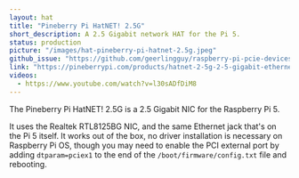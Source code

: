 ```yaml
---
layout: hat
title: "Pineberry Pi HatNET! 2.5G"
short_description: A 2.5 Gigabit network HAT for the Pi 5.
status: production
picture: "/images/hat-pineberry-pi-hatnet-2.5g.jpeg"
github_issue: "https://github.com/geerlingguy/raspberry-pi-pcie-devices/issues/617"
link: "https://pineberrypi.com/products/hatnet-2-5g-2-5-gigabit-ethernet-for-raspberry-pi-5"
videos:
  - https://www.youtube.com/watch?v=l30sADfDiM8
---
```

The Pineberry Pi HatNET! 2.5G is a 2.5 Gigabit NIC for the Raspberry Pi 5.

It uses the Realtek RTL8125BG NIC, and the same Ethernet jack that's on the Pi 5 itself. It works out of the box, no driver installation is necessary on Raspberry Pi OS, though you may need to enable the PCI external port by adding `dtparam=pciex1` to the end of the `/boot/firmware/config.txt` file and rebooting.
